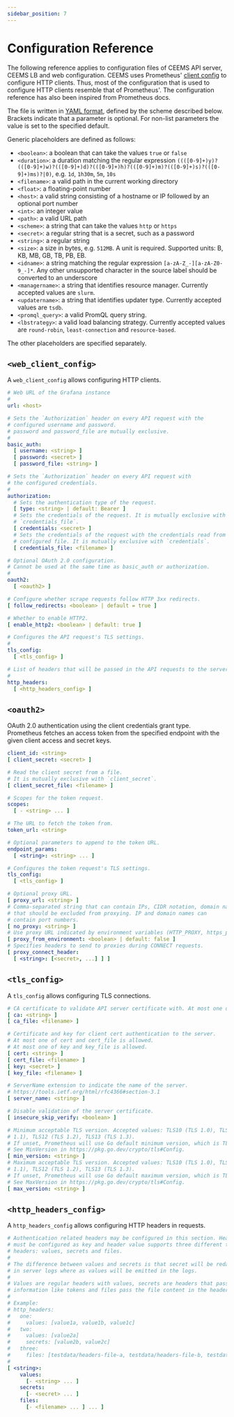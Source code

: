 ```yaml
---
sidebar_position: 7
---
```


# Configuration Reference

The following reference applies to configuration files of CEEMS API server, CEEMS LB and
web configuration. CEEMS uses Prometheus' [client config](https://github.com/prometheus/common/tree/main/config) 
to configure HTTP clients. Thus, most of the configuration that is used to configure 
HTTP clients resemble that of Prometheus'. The configuration reference has also been 
inspired from Prometheus docs.

The file is written in [YAML format](https://en.wikipedia.org/wiki/YAML),
defined by the scheme described below.
Brackets indicate that a parameter is optional. For non-list parameters the
value is set to the specified default.

Generic placeholders are defined as follows:

* `<boolean>`: a boolean that can take the values `true` or `false`
* `<duration>`: a duration matching the regular expression `((([0-9]+)y)?(([0-9]+)w)?(([0-9]+)d)?(([0-9]+)h)?(([0-9]+)m)?(([0-9]+)s)?(([0-9]+)ms)?|0)`, e.g. `1d`, `1h30m`, `5m`, `10s`
* `<filename>`: a valid path in the current working directory
* `<float>`: a floating-point number
* `<host>`: a valid string consisting of a hostname or IP followed by an optional port number
* `<int>`: an integer value
* `<path>`: a valid URL path
* `<scheme>`: a string that can take the values `http` or `https`
* `<secret>`: a regular string that is a secret, such as a password
* `<string>`: a regular string
* `<size>`: a size in bytes, e.g. `512MB`. A unit is required. Supported units: B, KB, MB, GB, TB, PB, EB.
* `<idname>`: a string matching the regular expression `[a-zA-Z_-][a-zA-Z0-9_-]*`. Any other unsupported 
character in the source label should be converted to an underscore
* `<managername>`: a string that identifies resource manager. Currently accepted values are `slurm`.
* `<updatername>`: a string that identifies updater type. Currently accepted values are `tsdb`.
* `<promql_query>`: a valid PromQL query string.
* `<lbstrategy>`: a valid load balancing strategy. Currently accepted values are `round-robin`, `least-connection` and `resource-based`.

The other placeholders are specified separately.

## `<web_client_config>`

A `web_client_config` allows configuring HTTP clients.

```yaml
# Web URL of the Grafana instance
#
url: <host>

# Sets the `Authorization` header on every API request with the
# configured username and password.
# password and password_file are mutually exclusive.
#
basic_auth:
  [ username: <string> ]
  [ password: <secret> ]
  [ password_file: <string> ]

# Sets the `Authorization` header on every API request with
# the configured credentials.
#
authorization:
  # Sets the authentication type of the request.
  [ type: <string> | default: Bearer ]
  # Sets the credentials of the request. It is mutually exclusive with
  # `credentials_file`.
  [ credentials: <secret> ]
  # Sets the credentials of the request with the credentials read from the
  # configured file. It is mutually exclusive with `credentials`.
  [ credentials_file: <filename> ]

# Optional OAuth 2.0 configuration.
# Cannot be used at the same time as basic_auth or authorization.
#
oauth2: 
  [ <oauth2> ]

# Configure whether scrape requests follow HTTP 3xx redirects.
[ follow_redirects: <boolean> | default = true ]

# Whether to enable HTTP2.
[ enable_http2: <boolean> | default: true ]

# Configures the API request's TLS settings.
#
tls_config:
  [ <tls_config> ]

# List of headers that will be passed in the API requests to the server.
#
http_headers:
  [ <http_headers_config> ]
```

## `<oauth2>`

OAuth 2.0 authentication using the client credentials grant type. Prometheus fetches an 
access token from the specified endpoint with the given client access and secret keys.

```yaml
client_id: <string>
[ client_secret: <secret> ]

# Read the client secret from a file.
# It is mutually exclusive with `client_secret`.
[ client_secret_file: <filename> ]

# Scopes for the token request.
scopes:
  [ - <string> ... ]

# The URL to fetch the token from.
token_url: <string>

# Optional parameters to append to the token URL.
endpoint_params:
  [ <string>: <string> ... ]

# Configures the token request's TLS settings.
tls_config:
  [ <tls_config> ]

# Optional proxy URL.
[ proxy_url: <string> ]
# Comma-separated string that can contain IPs, CIDR notation, domain names
# that should be excluded from proxying. IP and domain names can
# contain port numbers.
[ no_proxy: <string> ]
# Use proxy URL indicated by environment variables (HTTP_PROXY, https_proxy, HTTPs_PROXY, https_proxy, and no_proxy)
[ proxy_from_environment: <boolean> | default: false ]
# Specifies headers to send to proxies during CONNECT requests.
[ proxy_connect_header:
  [ <string>: [<secret>, ...] ] ]
```

## `<tls_config>`

A `tls_config` allows configuring TLS connections.

```yaml
# CA certificate to validate API server certificate with. At most one of ca and ca_file is allowed.
[ ca: <string> ]
[ ca_file: <filename> ]

# Certificate and key for client cert authentication to the server.
# At most one of cert and cert_file is allowed.
# At most one of key and key_file is allowed.
[ cert: <string> ]
[ cert_file: <filename> ]
[ key: <secret> ]
[ key_file: <filename> ]

# ServerName extension to indicate the name of the server.
# https://tools.ietf.org/html/rfc4366#section-3.1
[ server_name: <string> ]

# Disable validation of the server certificate.
[ insecure_skip_verify: <boolean> ]

# Minimum acceptable TLS version. Accepted values: TLS10 (TLS 1.0), TLS11 (TLS
# 1.1), TLS12 (TLS 1.2), TLS13 (TLS 1.3).
# If unset, Prometheus will use Go default minimum version, which is TLS 1.2.
# See MinVersion in https://pkg.go.dev/crypto/tls#Config.
[ min_version: <string> ]
# Maximum acceptable TLS version. Accepted values: TLS10 (TLS 1.0), TLS11 (TLS
# 1.1), TLS12 (TLS 1.2), TLS13 (TLS 1.3).
# If unset, Prometheus will use Go default maximum version, which is TLS 1.3.
# See MaxVersion in https://pkg.go.dev/crypto/tls#Config.
[ max_version: <string> ]
```

## `<http_headers_config>`

A `http_headers_config` allows configuring HTTP headers in requests.

```yaml
# Authentication related headers may be configured in this section. Header name
# must be configured as key and header value supports three different types of 
# headers: values, secrets and files.
#
# The difference between values and secrets is that secret will be redacted
# in server logs where as values will be emitted in the logs.
#
# Values are regular headers with values, secrets are headers that pass secret
# information like tokens and files pass the file content in the headers.
#
# Example:
# http_headers:
#   one:
#     values: [value1a, value1b, value1c]
#   two:
#     values: [value2a]
#     secrets: [value2b, value2c]
#   three:
#     files: [testdata/headers-file-a, testdata/headers-file-b, testdata/headers-file-c]
#
[ <string>: 
    values: 
      [- <string> ... ] 
    secrets: 
      [- <secret> ... ]
    files:
      [- <filename> ... ] ... ]
```

